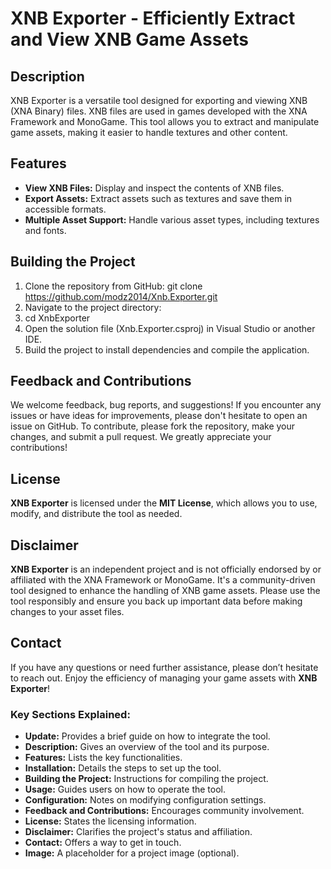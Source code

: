 # XNB Exporter - Efficiently Extract and View XNB Game Assets

## Description
XNB Exporter is a versatile tool designed for exporting and viewing XNB (XNA Binary) files. XNB files are used in games developed with the XNA Framework and MonoGame. This tool allows you to extract and manipulate game assets, making it easier to handle textures and other content.

## Features

- **View XNB Files:** Display and inspect the contents of XNB files.
- **Export Assets:** Extract assets such as textures and save them in accessible formats.
- **Multiple Asset Support:** Handle various asset types, including textures and fonts.

## Building the Project

1. Clone the repository from GitHub: git clone https://github.com/modz2014/Xnb.Exporter.git
2. Navigate to the project directory:
3. cd XnbExporter
4. Open the solution file (Xnb.Exporter.csproj) in Visual Studio or another IDE.
5. Build the project to install dependencies and compile the application.


## Feedback and Contributions

We welcome feedback, bug reports, and suggestions! If you encounter any issues or have ideas for improvements, please don't hesitate to open an issue on GitHub. To contribute, please fork the repository, make your changes, and submit a pull request. We greatly appreciate your contributions!

## License

**XNB Exporter** is licensed under the **MIT License**, which allows you to use, modify, and distribute the tool as needed.


## Disclaimer

**XNB Exporter** is an independent project and is not officially endorsed by or affiliated with the XNA Framework or MonoGame. It's a community-driven tool designed to enhance the handling of XNB game assets. Please use the tool responsibly and ensure you back up important data before making changes to your asset files.

## Contact
If you have any questions or need further assistance, please don’t hesitate to reach out. Enjoy the efficiency of managing your game assets with **XNB Exporter**!

### Key Sections Explained:

- **Update:** Provides a brief guide on how to integrate the tool.
- **Description:** Gives an overview of the tool and its purpose.
- **Features:** Lists the key functionalities.
- **Installation:** Details the steps to set up the tool.
- **Building the Project:** Instructions for compiling the project.
- **Usage:** Guides users on how to operate the tool.
- **Configuration:** Notes on modifying configuration settings.
- **Feedback and Contributions:** Encourages community involvement.
- **License:** States the licensing information.
- **Disclaimer:** Clarifies the project's status and affiliation.
- **Contact:** Offers a way to get in touch.
- **Image:** A placeholder for a project image (optional).

